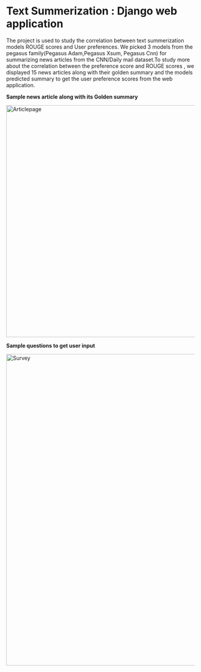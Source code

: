 # Text Summerization : Django web application 
The project is used to study the correlation between text summerization models ROUGE scores and User preferences.
We picked 3 models from the pegasus family(Pegasus Adam,Pegasus Xsum, Pegasus Cnn) for summarizing news articles from the CNN/Daily mail dataset.To study more about the correlation between the preference score and ROUGE scores , we displayed 15 news articles along with their golden summary and the models predicted summary to get the user preference scores from the web application.

**Sample news article along with its Golden summary**

<img width="618" alt="Articlepage" src="https://github.com/Rk1999Jk/TSDjango/assets/115196734/383ba47c-43db-4d15-90ef-c56a731e4dd6">

**Sample questions to get user input**

<img width="830" alt="Survey" src="https://github.com/Rk1999Jk/TSDjango/assets/115196734/3e42d3b4-d67a-44cc-9ff1-d0cad42f88a8">




